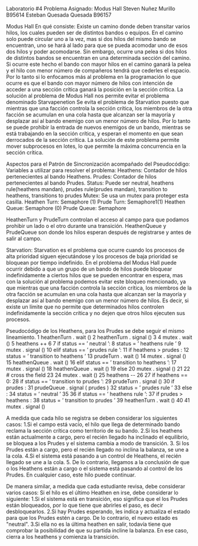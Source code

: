 Laboratorio #4
Problema Asignado: Modus Hall
Steven Nuñez Murillo B95614
Esteban Quesada Quesada B96157

Modus Hall
En qué consiste: 
Existe un camino donde deben transitar varios hilos, los cuales pueden ser de distintos bandos o equipos. En el camino solo puede circular uno a la vez, mas si dos hilos del mismo bando se encuentran, uno se hará al lado para que se pueda acomodar uno de esos dos hilos y poder acomodarse. Sin embargo, ocurre una pelea si dos hilos de distintos bandos se encuentran en una determinada sección del camino. Si ocurre este hecho el bando con mayor hilos en el camino ganará la pelea y el hilo con menor número de compañeros tendrá que cederles el espacio.
Por lo tanto si lo enfocamos más al problema en la programación lo que ocurre es que el bando con mayor número de hilos con intención de acceder a una sección crítica ganará la posición en la sección crítica. La solución al problema de Modus Hall nos permite evitar el problema denominado Starvapenetion
Se evita el problema de Starvation puesto que mientras que una facción controla la sección crítica, los miembros de la otra facción se acumulan en una cola hasta que alcanzan ser la mayoría y desplazar así al bando enemigo con un menor número de hilos.
Por lo tanto se puede prohibir la entrada de nuevos enemigos de un bando, mientras se está trabajando en la sección crítica, y esperan el momento en que sean derrocados de la sección crítica.
La solución de este problema permite mover subprocesos en lotes, lo que permite la máxima concurrencia en la sección crítica.


Aspectos para el Patrón de Sincronización acompañado del Pseudocódigo:
Variables a utilizar para resolver el problema:
Heathens: Contador de hilos pertenecientes al bando Heathens.
Prudes: Contador de hilos pertenecientes al bando Prudes.
Status: Puede ser neutral, heathens rule(heathens mandan), prudes rule(prudes mandan), transition to heathens, transitions to prudes
Mutex: Se usa un mutex para proteger esta casilla.
Heathen Turn: Semaphore (1)
Prude Turn: Semaphore1(1)
Heathen Queue: Semaphore (0)
Prude Queue: Semaphore

HeathenTurn y PrudeTurn controlan el acceso al campo para que podamos prohibir un lado o el otro durante una transición. 
HeathenQueue y PrudeQueue son donde los hilos esperan después de registrarse y antes de salir al campo.


Starvation:
Starvation es el problema que ocurre cuando los procesos de alta prioridad siguen ejecutándose y los procesos de baja prioridad se bloquean por tiempo indefinido. En el problema del Modus Hall puede ocurrir debido a que un grupo de un bando de hilos puede bloquear indefinidamente a ciertos hilos que se pueden encontrar en espera, mas con la solución al problema podemos evitar este bloqueo mencionado, ya que mientras que una facción controla la sección crítica, los miembros de la otra facción se acumulan en una cola hasta que alcanzan ser la mayoría y desplazar así al bando enemigo con un menor número de hilos. Es decir, si existe un límite que no permite que determinados hilos controlen indefinidamente la sección crítica y no dejen que otros hilos ejecuten sus procesos.



Pseudocódigo de los Heathens, para los Prudes se debe seguir el mismo lineamiento.
1    heathenTurn . wait ()
2   heathenTurn . signal ()
3
4   mutex . wait ()
5   heathens ++
6
7   if status == ’ neutral ’:
8         status = ’ heathens rule ’
9         mutex . signal ()
10 elif status == ’ prudes rule ’:
11        if heathens > prudes :
12              status = ’ transition to heathens ’
13              prudeTurn . wait ()
14       mutex . signal ()
15       heathenQueue . wait ()
16 elif status == ’ transition to heathens ’:
17       mutex . signal ()
18       heathenQueue . wait ()
19 else
20     mutex . signal ()
21
22 # cross the field
23
24  mutex . wait ()
25  heathens --
26
27  if heathens == 0:
28      if status == ’ transition to prudes ’:
29            prudeTurn . signal ()
30      if prudes :
31             prudeQueue . signal ( prudes )
32            status = ’ prudes rule ’
33      else :
34           status = ’ neutral ’
35
36  if status == ’ heathens rule ’:
37         if prudes > heathens :
38               status = ’ transition to prudes ’
39               heathenTurn . wait ()
40
41  mutex . signal ()

A medida que cada hilo se registra se deben considerar los siguientes casos:
1.Si el campo está vacío, el hilo que llega de determinado bando reclama la sección crítica como territorio de su bando.
2.Si los heathens están actualmente a cargo, pero el recién llegado ha inclinado el equilibrio, se bloquea a los Prudes y el sistema cambia a modo de transición.
3. Si los Prudes están a cargo, pero el recién llegado no inclina la balanza, se une a la cola.
4.Si el sistema está pasando a un control de Heathens, el recién llegado se une a la cola.
5. De lo contrario, llegamos a la conclusión de que o los Heathens están a cargo o el sistema está pasando al control de los Prudes. En cualquier caso, este hilo puede continuar.

De manera similar, a medida que cada estudiante revisa, debe considerar varios casos:
Si el hilo es el último Heathen en irse, debe considerar lo siguiente:
1.Si el sistema está en transición, eso significa que el los Prudes están bloqueados, por lo que tiene que abrirles el paso, es decir desbloquearlos.
2.Si hay Prudes esperando, les indica y actualiza el estado para que los Prudes estén a cargo. De lo contrario, el nuevo estado es "neutral".
3.Si ella no es la última heathen en salir, todavía tiene que comprobar la posibilidad de que su partida incline la balanza. En ese caso, cierra a los heathens y comienza la transición.
